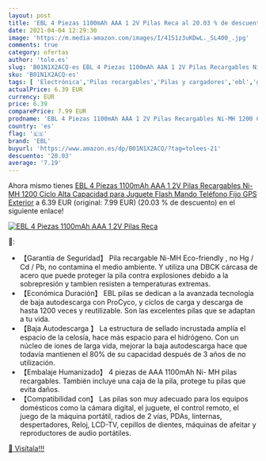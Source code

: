 ```yaml
---
layout: post
title: 'EBL 4 Piezas 1100mAh AAA 1 2V Pilas Reca al 20.03 % de descuento'
date: 2021-04-04 12:29:30
image: 'https://m.media-amazon.com/images/I/41S1z3uKDwL._SL400_.jpg'
comments: true
category: ofertas
author: 'tole.es'
slug: 'B01N1X2ACQ-es EBL 4 Piezas 1100mAh AAA 1 2V Pilas Recargables Ni-MH 1200...'
sku: 'B01N1X2ACQ-es'
tags: [ 'Electrónica','Pilas recargables','Pilas y cargadores','ebl','gps', ]
actualPrice: 6.39 EUR
currency: EUR
price: 6.39
comparePrice: 7.99 EUR
prodname: 'EBL 4 Piezas 1100mAh AAA 1 2V Pilas Recargables Ni-MH 1200 Ciclo Alta Capacidad para Juguete Flash Mando Teléfono Fijo GPS Exterior'
country: 'es'
flag: '🇪🇸'
brand: 'EBL'
buyurl: 'https://www.amazon.es/dp/B01N1X2ACQ/?tag=tolees-21'
descuento: '20.03'
average: '7.19'
---
```


Ahora mismo tienes [EBL 4 Piezas 1100mAh AAA 1 2V Pilas Recargables Ni-MH 1200 Ciclo Alta Capacidad para Juguete Flash Mando Teléfono Fijo GPS Exterior](https://www.amazon.es/dp/B01N1X2ACQ/?tag=tolees-21) a 6.39 EUR (original: 7.99 EUR) (20.03 %  de descuento) en el siguiente enlace!

[![EBL 4 Piezas 1100mAh AAA 1 2V Pilas Reca](https://m.media-amazon.com/images/I/41S1z3uKDwL._SL400_.jpg)](https://www.amazon.es/dp/B01N1X2ACQ/?tag=tolees-21)

🔎:

- 【Garantía de Seguridad】 Pila recargable Ni-MH Eco-friendly , no Hg / Cd / Pb, no contamina el medio ambiente. Y utiliza una DBCK cárcasa de acero que puede proteger la pila contra explosiones debido a la sobrepresión y tambien resisten a temperaturas extremas.
- 【Económica Duración】 EBL pilas se dedican a la avanzada tecnología de baja autodescarga con ProCyco, y ciclos de carga y descarga de hasta 1200 veces y reutilizable. Son las excelentes pilas que se adaptan a tu vida.
- 【Baja Autodescarga 】 La estructura de sellado incrustada amplía el espacio de la celosía, hace más espacio para el hidrógeno. Con un núcleo de iones de larga vida, mejorar la baja autodescarga hace que todavía mantienen el 80% de su capacidad después de 3 años de no utilización.
- 【Embalaje Humanizado】 4 piezas de AAA 1100mAh Ni- MH pilas recargables. También incluye una caja de la pila, protege tu pilas que evita daños.
- 【Compatibilidad con】 Las pilas son muy adecuado para los equipos domésticos como la cámara digital, el juguete, el control remoto, el juego de la máquina portátil, radios de 2 vías, PDAs, linternas, despertadores, Reloj, LCD-TV, cepillos de dientes, máquinas de afeitar y reproductores de audio portátiles.

[🛒 Visítala!!!](https://www.amazon.es/dp/B01N1X2ACQ/?tag=tolees-21)
